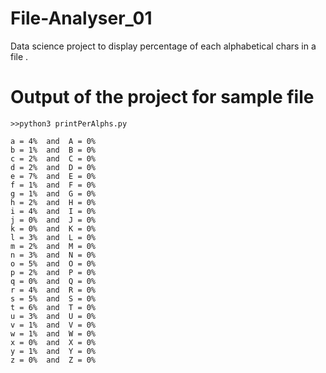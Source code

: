 # File-Analyser_01
Data science project to display percentage of each alphabetical chars in a file . 

# Output of the project for sample file
```
>>python3 printPerAlphs.py

a = 4%  and  A = 0% 
b = 1%  and  B = 0%
c = 2%  and  C = 0%
d = 2%  and  D = 0%
e = 7%  and  E = 0%
f = 1%  and  F = 0%
g = 1%  and  G = 0%
h = 2%  and  H = 0%
i = 4%  and  I = 0%
j = 0%  and  J = 0%
k = 0%  and  K = 0%
l = 3%  and  L = 0%
m = 2%  and  M = 0%
n = 3%  and  N = 0%
o = 5%  and  O = 0%
p = 2%  and  P = 0%
q = 0%  and  Q = 0%
r = 4%  and  R = 0%
s = 5%  and  S = 0%
t = 6%  and  T = 0%
u = 3%  and  U = 0%
v = 1%  and  V = 0%
w = 1%  and  W = 0%
x = 0%  and  X = 0%
y = 1%  and  Y = 0%
z = 0%  and  Z = 0%
```
